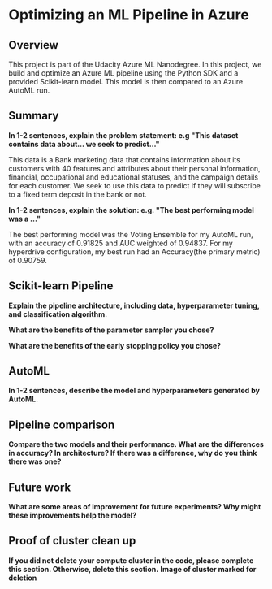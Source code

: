# Optimizing an ML Pipeline in Azure

## Overview
This project is part of the Udacity Azure ML Nanodegree.
In this project, we build and optimize an Azure ML pipeline using the Python SDK and a provided Scikit-learn model.
This model is then compared to an Azure AutoML run.

## Summary
**In 1-2 sentences, explain the problem statement: e.g "This dataset contains data about... we seek to predict..."**

This data is a Bank marketing data that contains information about its customers with 40 features and attributes about their personal information, financial, occupational and educational statuses, and the campaign details for each customer. We seek to use this data to predict if they will subscribe to a fixed term deposit in the bank or not.

**In 1-2 sentences, explain the solution: e.g. "The best performing model was a ..."**

The best performing model was the Voting Ensemble for my AutoML run, with an accuracy of 0.91825 and AUC weighted of 0.94837.
For my hyperdrive configuration, my best run had an Accuracy(the primary metric) of 0.90759.

## Scikit-learn Pipeline
**Explain the pipeline architecture, including data, hyperparameter tuning, and classification algorithm.**

**What are the benefits of the parameter sampler you chose?**

**What are the benefits of the early stopping policy you chose?**

## AutoML
**In 1-2 sentences, describe the model and hyperparameters generated by AutoML.**

## Pipeline comparison
**Compare the two models and their performance. What are the differences in accuracy? In architecture? If there was a difference, why do you think there was one?**

## Future work
**What are some areas of improvement for future experiments? Why might these improvements help the model?**

## Proof of cluster clean up
**If you did not delete your compute cluster in the code, please complete this section. Otherwise, delete this section.**
**Image of cluster marked for deletion**
